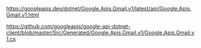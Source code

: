 https://googleapis.dev/dotnet/Google.Apis.Gmail.v1/latest/api/Google.Apis.Gmail.v1.html

https://github.com/googleapis/google-api-dotnet-client/blob/master/Src/Generated/Google.Apis.Gmail.v1/Google.Apis.Gmail.v1.cs

